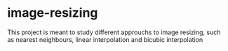 # image-resizing
This project is meant to study different approuchs to image resizing, such as nearest neighbours, linear interpolation and bicubic interpolation
